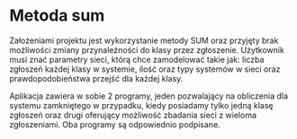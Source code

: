 # Metoda sum

Założeniami projektu jest wykorzystanie metody SUM oraz przyjęty brak możliwości zmiany przynależności do klasy przez zgłoszenie. Użytkownik musi znać parametry sieci, którą chce zamodelować takie jak: liczba zgłoszeń każdej klasy w systemie, ilość oraz typy systemów w sieci oraz prawdopodobieństwa przejść dla każdej klasy. 

Aplikacja zawiera w sobie 2 programy, jeden pozwalający na obliczenia dla systemu zamkniętego w przypadku, kiedy posiadamy tylko jedną klasę zgłoszeń oraz drugi oferujący możliwość zbadania sieci z wieloma zgłoszeniami. Oba programy są odpowiednio podpisane. 
